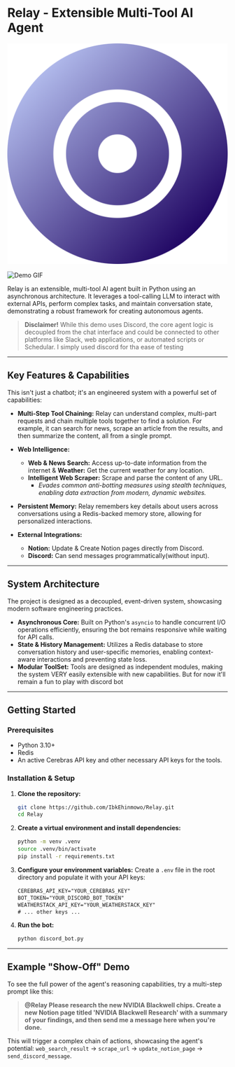 <!-- @format -->

# Relay - Extensible Multi-Tool AI Agent

<div align="center">
  <img src="./assets/icon-512.png" alt="Relay Icon" width="512">
</div>



![Demo GIF](https://your-gif-url-here.com/demo.gif) <!-- Replace with a link to your demo GIF -->

Relay is an extensible, multi-tool AI agent built in Python using an asynchronous architecture. It leverages a tool-calling LLM to interact with external APIs, perform complex tasks, and maintain conversation state, demonstrating a robust framework for creating autonomous agents.

> **Disclaimer!** While this demo uses Discord, the core agent logic is decoupled from the chat interface and could be connected to other platforms like Slack, web applications, or automated scripts or Schedular. I simply used discord for tha ease of testing

---

## Key Features & Capabilities

This isn't just a chatbot; it's an engineered system with a powerful set of capabilities:

- **Multi-Step Tool Chaining:** Relay can understand complex, multi-part requests and chain multiple tools together to find a solution. For example, it can search for news, scrape an article from the results, and then summarize the content, all from a single prompt.
- **Web Intelligence:**
  - **Web & News Search:** Access up-to-date information from the internet & **Weather:** Get the current weather for any location.
  - **Intelligent Web Scraper:** Scrape and parse the content of any URL.
    - *Evades common anti-botting measures using stealth techniques, enabling data extraction from modern, dynamic websites.*
- **Persistent Memory:** Relay remembers key details about users across conversations using a Redis-backed memory store, allowing for personalized interactions.

- **External Integrations:**
  - **Notion:** Update & Create Notion pages directly from Discord.
  - **Discord:** Can send messages programmatically(without input).

---

## System Architecture

The project is designed as a decoupled, event-driven system, showcasing modern software engineering practices.
- **Asynchronous Core:** Built on Python's `asyncio` to handle concurrent I/O operations efficiently, ensuring the bot remains responsive while waiting for API calls.
- **State & History Management:** Utilizes a Redis database to store conversation history and user-specific memories, enabling context-aware interactions and preventing state loss.
- **Modular ToolSet:** Tools are designed as independent modules, making the system VERY easily extensible with new capabilities. But for now it'll remain a fun to play with discord bot

---

## Getting Started

### Prerequisites

- Python 3.10+
- Redis
- An active Cerebras API key and other necessary API keys for the tools.

### Installation & Setup

1.  **Clone the repository:**

    ```bash
    git clone https://github.com/IbkEhinmowo/Relay.git
    cd Relay
    ```

2.  **Create a virtual environment and install dependencies:**

    ```bash
    python -m venv .venv
    source .venv/bin/activate
    pip install -r requirements.txt
    ```

3.  **Configure your environment variables:**
    Create a `.env` file in the root directory and populate it with your API keys:

    ```
    CEREBRAS_API_KEY="YOUR_CEREBRAS_KEY"
    BOT_TOKEN="YOUR_DISCORD_BOT_TOKEN"
    WEATHERSTACK_API_KEY="YOUR_WEATHERSTACK_KEY"
    # ... other keys ...
    ```

4.  **Run the bot:**
    ```bash
    python discord_bot.py
    ```

---

## Example "Show-Off" Demo

To see the full power of the agent's reasoning capabilities, try a multi-step prompt like this:

> **@Relay Please research the new NVIDIA Blackwell chips. Create a new Notion page titled 'NVIDIA Blackwell Research' with a summary of your findings, and then send me a message here when you're done.**

This will trigger a complex chain of actions, showcasing the agent's potential: `web_search_result` -> `scrape_url` -> `update_notion_page` -> `send_discord_message`.
